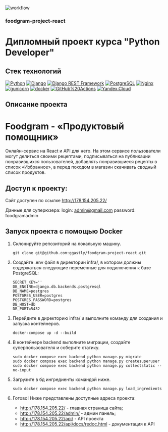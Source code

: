 ![workflow](https://github.com/ggastly/foodgram-project-react/actions/workflows/main.yml/badge.svg)
### foodgram-project-react

# Дипломный проект курса "Python Developer"
## Стек технологий

[![Python](https://img.shields.io/badge/-Python-464646?style=flat-square&logo=Python)](https://www.python.org/)
[![Django](https://img.shields.io/badge/-Django-464646?style=flat-square&logo=Django)](https://www.djangoproject.com/)
[![Django REST Framework](https://img.shields.io/badge/-Django%20REST%20Framework-464646?style=flat-square&logo=Django%20REST%20Framework)](https://www.django-rest-framework.org/)
[![PostgreSQL](https://img.shields.io/badge/-PostgreSQL-464646?style=flat-square&logo=PostgreSQL)](https://www.postgresql.org/)
[![Nginx](https://img.shields.io/badge/-NGINX-464646?style=flat-square&logo=NGINX)](https://nginx.org/ru/)
[![gunicorn](https://img.shields.io/badge/-gunicorn-464646?style=flat-square&logo=gunicorn)](https://gunicorn.org/)
[![docker](https://img.shields.io/badge/-Docker-464646?style=flat-square&logo=docker)](https://www.docker.com/)
[![GitHub%20Actions](https://img.shields.io/badge/-GitHub%20Actions-464646?style=flat-square&logo=GitHub%20actions)](https://github.com/features/actions)
[![Yandex.Cloud](https://img.shields.io/badge/-Yandex.Cloud-464646?style=flat-square&logo=Yandex.Cloud)](https://cloud.yandex.ru/)

## Описание проекта
# Foodgram - «Продуктовый помощник»

Онлайн-сервис на React и API для него. На этом сервисе пользователи 
могут делиться своими рецептами, подписываться на публикации понравившихся пользователей, добавлять понравившиеся рецепты в список «Избранное», 
а перед походом в магазин скачивать сводный список продуктов.

## Доступ к проекту:


Сайт доступен по ссылке http://178.154.205.22/


Данные для суперюзера:
login: admin@gmail.com
password: foodgramadmin

## Запуск проекта с помощью Docker

1. Склонируйте репозиторий на локальную машину.

    ```
    git clone git@github.com:ggastly/foodgram-project-react.git
    ```

2. Создайте .env файл в директории infra/, в котором должны содержаться следующие переменные для подключения к базе PostgreSQL:

    ```
    SECRET_KEY=''
    DB_ENGINE=django.db.backends.postgresql
    DB_NAME=postgres
    POSTGRES_USER=postgres
    POSTGRES_PASSWORD=postgres
    DB_HOST=db
    DB_PORT=5432
    ```

3. Перейдите в директорию infra/ и выполните команду для создания и запуска контейнеров.
    ```
    docker-compose up -d --build
    ```

4. В контейнере backend выполните миграции, создайте суперпользователя и соберите статику.

    ```
    sudo docker compose exec backend python manage.py migrate
    sudo docker compose exec backend python manage.py createsuperuser
    sudo docker compose exec backend python manage.py collectstatic --no-input 
    ```

5. Загрузите в бд ингредиенты командой ниже.

    ```
    sudo docker compose exec backend python manage.py load_ingredients
    ```

6. Готово! Ниже представлены доступные адреса проекта:
    -  http://178.154.205.22/ - главная страница сайта;
    -  http://178.154.205.22/admin/ - админ панель;
    -  http://178.154.205.22/api/ - API проекта
    -  http://178.154.205.22/api/docs/redoc.html - документация к API